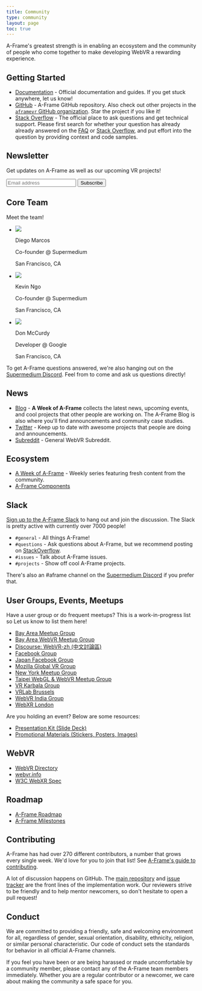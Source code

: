 ```yaml
---
title: Community
type: community
layout: page
toc: true
---
```


A-Frame's greatest strength is in enabling an ecosystem and the community of
people who come together to make developing WebVR a rewarding experience.

## Getting Started

- [Documentation](https://aframe.io/docs/) - Official documentation and guides. If you get
  stuck anywhere, let us know!
- [GitHub](https://github.com/aframevr/aframe) - A-Frame GitHub repository. Also check out
  other projects in the [`aframevr` GitHub organization](https://github.com/aframevr). Star
  the project if you like it!
- [Stack Overflow](https://stackoverflow.com/questions/tagged/aframe) - The official place to
  ask questions and get technical support. Please first search for whether your
  question has already already answered on the [FAQ](/faq/) or [Stack
  Overflow](http://stackoverflow.com/questions/tagged/aframe), and put effort
  into the question by providing context and code samples.

## Newsletter

Get updates on A-Frame as well as our upcoming VR projects!

<div id="subscribeForm">
  <form>
    <input name="email" type="email" placeholder="Email address">
    <button class="submit" type="submit">Subscribe</button>
  </form>
</div>

## Core Team

<link rel="stylesheet" href="https://use.fontawesome.com/releases/v5.7.1/css/all.css" integrity="sha384-fnmOCqbTlWIlj8LyTjo7mOUStjsKC4pOpQbqyi7RrhN7udi9RwhKkMHpvLbHG9Sr" crossorigin="anonymous">

Meet the team!

<ul id="team">
  <li>
    <img class="teamAvatar" src="/images/avatars/diego.jpg">
    <div class="teamInfoContainer">
      <p class="teamName">Diego Marcos</p>
      <p class="teamTagline"><i class="fas fa-briefcase"></i> Co-founder @ Supermedium</p>
      <p class="teamLocation"><i class="fas fa-map-marker-alt"></i> San Francisco, CA</p>
      <div class="teamSocial">
        <a href="https://github.com/dmarcos"><i class="fab fa-github"></i></a>
        <a href="https://twitter.com/dmarcos"><i class="fab fa-twitter"></i></a>
      </div>
    </div>
  </li>
  <li>
    <img class="teamAvatar" src="/images/avatars/kevin.jpg">
    <div class="teamInfoContainer">
      <p class="teamName">Kevin Ngo</p>
      <p class="teamTagline"><i class="fas fa-briefcase"></i> Co-founder @ Supermedium</p>
      <p class="teamLocation"><i class="fas fa-map-marker-alt"></i> San Francisco, CA</p>
      <div class="teamSocial">
        <a href="https://github.com/ngokevin"><i class="fab fa-github"></i></a>
        <a href="https://twitter.com/andgokevin"><i class="fab fa-twitter"></i></a>
      </div>
    </div>
  </li>
  <li>
    <img class="teamAvatar" src="/images/avatars/don.jpg">
    <div class="teamInfoContainer">
      <p class="teamName">Don McCurdy</p>
      <p class="teamTagline"><i class="fas fa-briefcase"></i> Developer @ Google</p>
      <p class="teamLocation"><i class="fas fa-map-marker-alt"></i> San Francisco, CA</p>
      <div class="teamSocial">
        <a href="https://github.com/donmccurdy"><i class="fab fa-github"></i></a>
        <a href="https://twitter.com/donrmccurdy"><i class="fab fa-twitter"></i></a>
      </div>
    </div>
  </li>
</ul>

To get A-Frame questions answered, we're also hanging out on the [Supermedium
Discord](https://discord.gg/tGYjkYr). Feel from to come and ask us questions
directly!

## News

- [Blog](https://aframe.io/blog/) - **A Week of A-Frame** collects the latest
  news, upcoming events, and cool projects that other people are working on.
  The A-Frame Blog is also where you'll find announcements and community case
  studies.
- [Twitter](https://twitter.com/aframevr) - Keep up to date with awesome
  projects that people are doing and announcements.
- [Subreddit](https://www.reddit.com/r/webvr) - General WebVR Subreddit.

## Ecosystem

- [A Week of A-Frame](https://aframe.io/blog) - Weekly series featuring fresh content from the community.
- [A-Frame Components](https://www.npmjs.com/search?q=aframe-component&page=1&ranking=optimal)

## Slack

[Sign up to the A-Frame Slack](https://aframe.io/slack-invite/) to hang
out and join the discussion. The Slack is pretty active with currently over 7000
people!

- `#general` - All things A-Frame!
- `#questions` - Ask questions
  about A-Frame, but we recommend posting on
  [StackOverflow](https://stackoverflow.com/questions/tagged/aframe).
- `#issues` - Talk about A-Frame issues.
- `#projects` - Show off cool A-Frame projects.

There's also an #aframe channel on the [Supermedium
Discord](https://supermedium.com/discord/) if you prefer that.

## User Groups, Events, Meetups

Have a user group or do frequent meetups? This is a work-in-progress list
so Let us know to list them here!

- [Bay Area Meetup Group](https://www.meetup.com/A-Frame/)
- [Bay Area WebVR Meetup Group](https://www.meetup.com/Web-VR/)
- [Discourse: WebVR-zh (中文討論區)](https://discourse.mozilla-community.org/c/communities/webvr-zh)
- [Facebook Group](https://www.facebook.com/groups/aframevr/)
- [Japan Facebook Group](https://www.facebook.com/groups/1250425238325010/)
- [Mozilla Global VR Group](https://t.me/MozillaVR)
- [New York Meetup Group](https://www.meetup.com/A-Frame-NYC/)
- [Taipei WebGL & WebVR Meetup Group](https://www.meetup.com/TPE-WebGL-WebVR/)
- [VR Karbala Group](https://telegram.me/VRKarbala)
- [VRLab Brussels](https://vrlab-brussels.info/wiki/Main/WhatIsVRLabBrussels)
- [WebVR India Group](https://github.com/webvr-india/volunteer-contributions/)
- [WebXR London](https://www.meetup.com/web-xr/)

Are you holding an event? Below are some resources:

- [Presentation Kit (Slide Deck)](https://github.com/aframevr/aframe-presentation-kit)
- [Promotional Materials (Stickers, Posters, Images)](https://github.com/aframevr/aframe-presentation-kit/tree/master/materials)

## WebVR

- [WebVR Directory](https://webvr.directory)
- [webvr.info](https://webvr.info)
- [W3C WebXR Spec](https://immersive-web.github.io/webxr/)

## Roadmap

- [A-Frame Roadmap](https://github.com/aframevr/aframe/blob/master/ROADMAP.md)
- [A-Frame Milestones](https://github.com/aframevr/aframe/milestones)

## Contributing

A-Frame has had over 270 different contributors, a number that grows every
single week. We'd love for you to join that list! See [A-Frame's guide to
contributing](https://github.com/aframevr/aframe/blob/master/CONTRIBUTING.md).

A lot of discussion happens on GitHub. The [main
repository](https://github.com/aframevr/aframe) and [issue
tracker](https://github.com/aframevr/aframe/issues/) are the front lines of the
implementation work. Our reviewers strive to be friendly and to help mentor
newcomers, so don't hesitate to open a pull request!

## Conduct

We are committed to providing a friendly, safe and welcoming environment for
all, regardless of gender, sexual orientation, disability, ethnicity, religion,
or similar personal characteristic. Our code of conduct sets the standards for
behavior in all official A-Frame channels.

If you feel you have been or are being harassed or made uncomfortable by a
community member, please contact any of the A-Frame team members immediately.
Whether you are a regular contributor or a newcomer, we care about making the
community a safe space for you.


